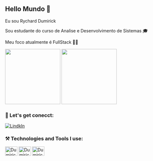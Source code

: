## Hello Mundo 👋


Eu sou Rychard Dumirick

Sou estudante do curso de Analise e Desenvolvimento de Sistemas 🎓

Meu foco atualmente é FullStack 👨‍💻

<div>
  <img height="180em" src="https://github-readme-stats.vercel.app/api?username=Dumirick&show_icons=true&theme=merko"/>
  <img height="180em" src="https://github-readme-stats.vercel.app/api/top-langs/?username=Dumirick&layout=compact&theme=merko"/>
</div>

### 📕 Let's get conecct: 

[![LindkIn](https://img.shields.io/badge/LinkedIn-0077B5?style=for-the-badge&logo=linkedin&logoColor=white
)](https://www.linkedin.com/in/rychard-dumirick-761b17230)

### ⚒️ Technologies and Tools I use: 
<div>
 <img align="center" alt="Dumirick-html" height="30" width="40" src="https://cdn.jsdelivr.net/gh/devicons/devicon/icons/python/python-original-wordmark.svg"/>
 <img align="center" alt="Dumirick-html" height="30" width="40" src="https://cdn.jsdelivr.net/gh/devicons/devicon/icons/javascript/javascript-plain.svg"/>
 <img align="center" alt="Dumirick-html" height="30" width="40" src="https://cdn.jsdelivr.net/gh/devicons/devicon/icons/html5/html5-original.svg"/>
  
</div>
